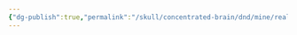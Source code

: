 ```yaml
---
{"dg-publish":true,"permalink":"/skull/concentrated-brain/dnd/mine/realities/kawshekh/campaign/starfall/template/religeons/","tags":["Tagless"],"noteIcon":""}
---
```


